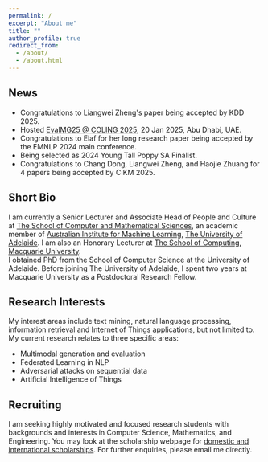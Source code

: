 ```yaml
---
permalink: /
excerpt: "About me"
title: ""
author_profile: true
redirect_from: 
  - /about/
  - /about.html
---
```


## News
* Congratulations to Liangwei Zheng's paper being accepted by KDD 2025.
* Hosted [EvalMG25 @ COLING 2025](https://evalmg.github.io/), 20 Jan 2025, Abu Dhabi, UAE.
* Congratulations to Elaf for her long research paper being accepted by the EMNLP 2024 main conference.
* Being selected as 2024 Young Tall Poppy SA Finalist.
* Congratulations to Chang Dong, Liangwei Zheng, and Haojie Zhuang for 4 papers being accepted by CIKM 2025.
<!--* Congratulations to Yutong Qu on being selected as a 2024 IEEE WISC Scholarship winner.
 *Congratulations to Haojie Zhuang for his paper being accepted by NAACL 2024 main conference.-->

## Short Bio
I am currently a Senior Lecturer and Associate Head of People and Culture at [The School of Computer and Mathematical Sciences](https://set.adelaide.edu.au/mathematical-sciences), an academic member of [Australian Institute for Machine Learning](https://www.adelaide.edu.au/aiml/), [The University of Adelaide](http://www.adelaide.edu.au). I am also an Honorary Lecturer at [The School of Computing](https://www.mq.edu.au/faculty-of-science-and-engineering/departments-and-schools/school-of-computing), [Macquarie University](http://www.mq.edu.au/).  
I obtained PhD from the School of Computer Science at the University of Adelaide. Before joining The University of Adelaide, I spent two years at Macquarie University as a Postdoctoral Research Fellow. 
		
## Research Interests
 My interest areas include text mining, natural language processing, information retrieval and Internet of Things applications, but not limited to.
My current research relates to three specific areas: 
- Multimodal generation and evaluation
- Federated Learning in NLP
- Adversarial attacks on sequential data
- Artificial Intelligence of Things	

## Recruiting
I am seeking highly motivated and focused research students with backgrounds and interests in Computer Science, Mathematics, and Engineering. 
You may look at the scholarship webpage for [domestic and international scholarships](https://www.adelaide.edu.au/graduate-research/scholarships#summary-of-main-hdr-scholarships). For further enquiries, please email me directly. 

